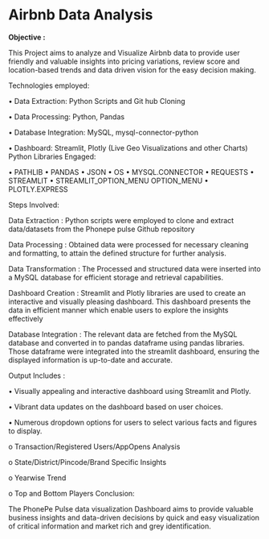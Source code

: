 # Airbnb Data Analysis

**Objective :**

This Project aims to analyze and Visualize Airbnb data to provide user friendly and valuable insights into pricing variations, review score and location-based trends and data driven vision for the easy decision making. 

Technologies employed:

•	Data Extraction:  Python Scripts and Git hub Cloning

•	Data Processing: Python, Pandas

•	Database Integration: MySQL, mysql-connector-python

•	Dashboard: Streamlit, Plotly (Live Geo Visualizations and other Charts)
Python Libraries Engaged:

• PATHLIB • PANDAS • JSON • OS • MYSQL.CONNECTOR • REQUESTS • STREAMLIT • STREAMLIT_OPTION_MENU OPTION_MENU • PLOTLY.EXPRESS

Steps Involved:

Data Extraction : Python scripts were employed to clone and extract data/datasets from the Phonepe pulse Github repository

Data Processing : Obtained data were processed for necessary cleaning and formatting, to attain the defined structure for further analysis.

Data Transformation : The Processed and structured data were inserted into a MySQL database for efficient storage and retrieval capabilities.

Dashboard Creation : Streamlit and Plotly libraries are used to create an interactive and visually pleasing dashboard. This dashboard presents the data in efficient manner which enable users to explore the insights effectively

Database Integration : The relevant data are fetched from the MySQL database and converted in to pandas dataframe using pandas libraries. Those dataframe were integrated into the streamlit dashboard, ensuring the displayed information is up-to-date and accurate.

Output Includes :

• Visually appealing and interactive dashboard using Streamlit and Plotly.

• Vibrant data updates on the dashboard based on user choices.

• Numerous dropdown options for users to select various facts and figures to display.

  o	Transaction/Registered Users/AppOpens Analysis
  
  o	State/District/Pincode/Brand Specific Insights
  
  o	Yearwise Trend
  
  o	Top and Bottom Players
Conclusion:

The PhonePe Pulse data visualization Dashboard aims to provide valuable business insights and data-driven decisions by quick and easy visualization of critical information and market rich and grey identification.
